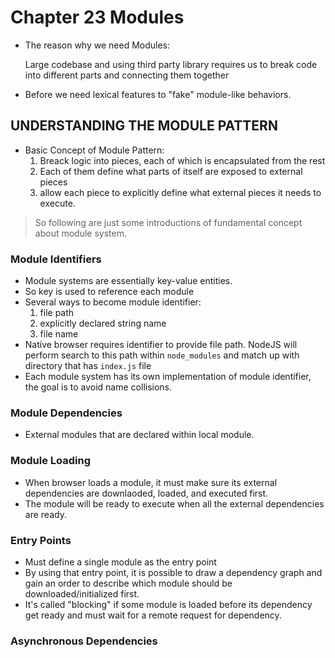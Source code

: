 # Chapter 23 Modules
- The reason why we need Modules:
  
  Large codebase and using third party library requires us to break code into different parts and connecting them together

- Before we need lexical features to "fake" module-like behaviors.

## UNDERSTANDING THE MODULE PATTERN
- Basic Concept of Module Pattern:
  1. Breack logic into pieces, each of which is encapsulated from the rest
  2. Each of them define what parts of itself are exposed to external pieces
  3. allow each piece to explicitly define what external pieces it needs to execute.

> So following are just some introductions of fundamental concept about module system.

### Module Identifiers
- Module systems are essentially key-value entities.
- So key is used to reference each module
- Several ways to become module identifier:
  1. file path
  2. explicitly declared string name
  3. file name
- Native browser requires identifier to provide file path. NodeJS will perform search to this path within `node_modules` and match up with directory that has `index.js` file
- Each module system has its own implementation of module identifier, the goal is to avoid name collisions.

### Module Dependencies
- External modules that are declared within local module.

### Module Loading
- When browser loads a module, it must make sure its external dependencies are downlaoded, loaded, and executed first. 
- The module will be ready to execute when all the external dependencies are ready. 

### Entry Points
- Must define a single module as the entry point
- By using that entry point, it is possible to draw a dependency graph and gain an order to describe which module should be downloaded/initialized first.
- It's called "blocking" if some module is loaded before its dependency get ready and must wait for a remote request for dependency.

### Asynchronous Dependencies
